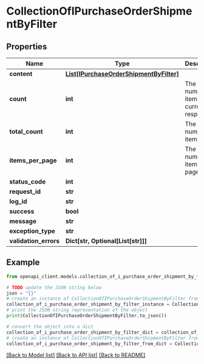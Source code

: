 # CollectionOfIPurchaseOrderShipmentByFilter


## Properties

Name | Type | Description | Notes
------------ | ------------- | ------------- | -------------
**content** | [**List[IPurchaseOrderShipmentByFilter]**](IPurchaseOrderShipmentByFilter.md) |  | [optional] 
**count** | **int** | The number of items in the current response. | [optional] 
**total_count** | **int** | The total number of items. | [optional] 
**items_per_page** | **int** | The number of items per page. | [optional] 
**status_code** | **int** |  | [optional] 
**request_id** | **str** |  | [optional] 
**log_id** | **str** |  | [optional] 
**success** | **bool** |  | [optional] 
**message** | **str** |  | [optional] 
**exception_type** | **str** |  | [optional] 
**validation_errors** | **Dict[str, Optional[List[str]]]** |  | [optional] 

## Example

```python
from openapi_client.models.collection_of_i_purchase_order_shipment_by_filter import CollectionOfIPurchaseOrderShipmentByFilter

# TODO update the JSON string below
json = "{}"
# create an instance of CollectionOfIPurchaseOrderShipmentByFilter from a JSON string
collection_of_i_purchase_order_shipment_by_filter_instance = CollectionOfIPurchaseOrderShipmentByFilter.from_json(json)
# print the JSON string representation of the object
print(CollectionOfIPurchaseOrderShipmentByFilter.to_json())

# convert the object into a dict
collection_of_i_purchase_order_shipment_by_filter_dict = collection_of_i_purchase_order_shipment_by_filter_instance.to_dict()
# create an instance of CollectionOfIPurchaseOrderShipmentByFilter from a dict
collection_of_i_purchase_order_shipment_by_filter_from_dict = CollectionOfIPurchaseOrderShipmentByFilter.from_dict(collection_of_i_purchase_order_shipment_by_filter_dict)
```
[[Back to Model list]](../README.md#documentation-for-models) [[Back to API list]](../README.md#documentation-for-api-endpoints) [[Back to README]](../README.md)


